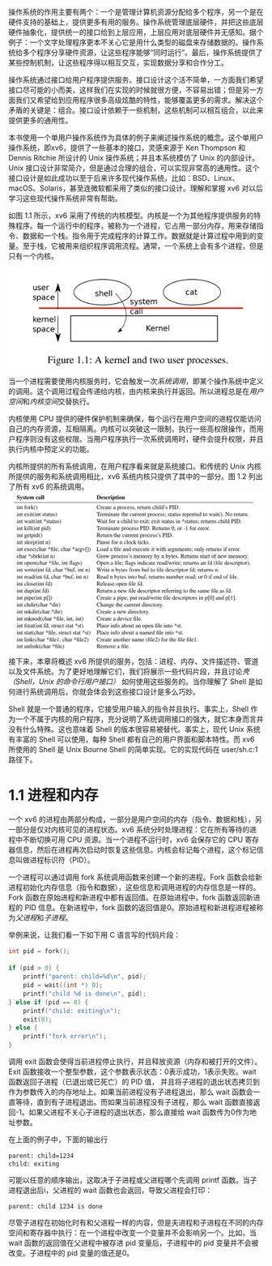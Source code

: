 操作系统的作用主要有两个：一个是管理计算机资源分配给多个程序，另一个是在硬件支持的基础上，提供更多有用的服务。操作系统管理底层硬件，并把这些底层硬件抽象化，提供统一的接口给到上层应用，上层应用对底层硬件并无感知。据个例子：一个文字处理程序更本不关心它是用什么类型的磁盘来存储数据的。操作系统给多个程序分享硬件资源，让这些程序能够“同时运行”。最后，操作系统提供了某些控制机制，让这些程序得以相互交互，实现数据分享和合作分工。

操作系统通过接口给用户程序提供服务。接口设计这个活不简单，一方面我们希望接口尽可能的小而美，这样我们在实现的时候就很方便，不容易出错；但是另一方面我们又希望给到应用程序很多高级炫酷的特性，能够覆盖更多的需求。解决这个矛盾的关键是：组合。接口设计依赖于一些机制，这些机制可以相互组合，以此来提供更多的通用性。

本书使用一个单用户操作系统作为具体的例子来阐述操作系统的概念。这个单用户操作系统，即xv6，提供了一些基本的接口，灵感来源于 Ken Thompson 和 Dennis Ritchie 所设计的 Unix 操作系统；并且本系统模仿了 Unix 的内部设计。Unix 接口设计非常简介，但是通过合理的组合，可以实现非常高的通用性。这个接口设计是如此成功以至于后来许多现代操作系统，比如：BSD、Linux、macOS、Solaris，甚至连微软都采用了类似的接口设计。理解和掌握 xv6 对以后学习这些现代操作系统非常有帮助。

如图 1.1 所示，xv6 采用了传统的内核模型。内核是一个为其他程序提供服务的特殊程序。每一个运行中的程序，被称为一个进程，它占用一部分内存，用来存储指令、数据和一个栈。指令用于完成程序的计算工作。数据就是计算过程中用到的变量。至于栈，它被用来组织程序调用流程。通常，一个系统上会有多个进程，但是只有一个内核。
![figure1.1](./img/figure1.1.png)
当一个进程需要使用内核服务时，它会触发一次*系统调用*，即某个操作系统中定义的调用。这个调用过程会传递给内核，由内核来执行并返回。所以进程总是在*用户空间*和*内核空间*交替执行。

内核使用 CPU 提供的硬件保护机制来确保，每个运行在用户空间的进程仅能访问自己的内存资源，互相隔离。内核可以突破这一限制，执行一些高权限操作，而用户程序则没有这些权限。当用户程序执行一次系统调用时，硬件会提升权限，并且执行内核中预定义的功能。

内核所提供的所有系统调用，在用户程序看来就是系统接口。和传统的 Unix 内核所提供的服务和系统调用相比，xv6 系统内核只提供了其中的一部分。图 1.2 列出了所有 xv6 的系统调用。
![figure1.1](./img/figure1.2.png)
接下来，本章将概述 xv6 所提供的服务，包括：进程、内存、文件描述符、管道以及文件系统。为了更好地理解它们，我们将展示一些代码片段，并且讨论*壳（Shell，Unix 的命令行用户接口）* 如何使用这些服务的。当你理解了 Shell 是如何进行系统调用后，你就会体会到这些接口设计是多么巧妙。

Shell 就是一个普通的程序，它接受用户输入的指令并且执行。事实上，Shell 作为一个不属于内核的用户程序，充分说明了系统调用接口的强大，就它本身而言并没有什么特殊。这也意味着 Shell 的版本很容易被替代。事实上，现代 Unix 系统有丰富的 Shell 可以使用，每种 Shell 都有自己的用户界面和脚本特性。而 xv6 所使用的 Shell 是 Unix Bourne Shell 的简单实现。它的实现代码在 user/sh.c:1 路径下。
# 1.1 进程和内存
一个 xv6 的进程由两部分构成，一部分是用户空间的内存（指令、数据和栈），另一部分是仅对内核可见的进程状态。xv6 系统分时处理进程：它在所有等待的进程中不断切换可用 CPU 资源。当一个进程不运行时，xv6 会保存它的 CPU 寄存器信息，然后在进程再次启动时恢复这些信息。内核会标记每个进程，这个标记信息叫做进程标识符（PID）。

一个进程可以通过调用 fork 系统调用函数来创建一个新的进程。Fork 函数会给新进程初始化内存信息（指令和数据），这些信息和调用进程的内存信息是一样的。Fork 函数在原始进程和新进程中都有返回值。在原始进程中，fork 函数返回新进程的 PID 信息。在新进程中，fork 函数的返回值是0。原始进程和新进程进程被称为*父进程*和*子进程*。

举例来说，让我们看一下如下用 C 语言写的代码片段：
```c
int pid = fork();

if (pid > 0) {
    printf("parent: child=%d\n", pid);
    pid = wait((int *) 0);
    printf("child %d is done\n", pid);
} else if (pid == 0) {
    printf("child: exiting\n");
    exit(0);
} else {
    printf("fork error\n");
}
```
调用 exit 函数会使得当前进程停止执行，并且释放资源（内存和被打开的文件）。Exit 函数接收一个整型参数，这个参数表示状态：0表示成功，1表示失败。wait 函数返回子进程（已退出或已死亡）的 PID 值，
并且将子进程的退出状态拷贝到作为参数传入的内存地址上。如果当前进程没有子进程退出，那么 wait 函数会一直等待，直到有子进程退出。而如果当前进程没有子进程，那么 wait 函数直接返回-1。如果父进程不关心子进程的退出状态，那么直接给 wait 函数传为0作为地址参数。

在上面的例子中，下面的输出行
```
parent: child=1234
child: exiting
```
可能以任意的顺序输出，这取决于子进程或父进程哪个先调用 printf 函数。当子进程退出后i，父进程的 wait 函数也会返回，导致父进程会打印：
```
parent: child 1234 is done
```
尽管子进程在初始化时有和父进程一样的内容，但是夫进程和子进程在不同的内存空间和寄存器中执行：在一个进程中改变一个变量并不会影响另一个。比如，当 wait 函数的返回值在父进程中被存进 pid 变量后，子进程中的 pid 变量并不会被改变。子进程中的 pid 变量的值还是0。

